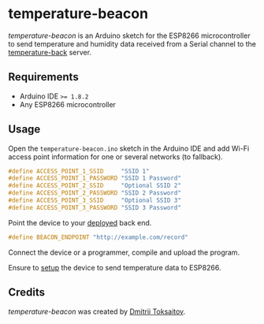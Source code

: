 temperature-beacon
==================

_temperature-beacon_ is an Arduino sketch for the ESP8266 microcontroller to
send temperature and humidity data received from a Serial channel to the
[temperature-back](https://github.com/toksaitov/temperature-back) server.

## Requirements

* Arduino IDE `>= 1.8.2`
* Any ESP8266 microcontroller

## Usage

Open the `temperature-beacon.ino` sketch in the Arduino IDE and add Wi-Fi
access point information for one or several networks (to fallback).

```C
#define ACCESS_POINT_1_SSID     "SSID 1"
#define ACCESS_POINT_1_PASSWORD "SSID 1 Password"
#define ACCESS_POINT_2_SSID     "Optional SSID 2"
#define ACCESS_POINT_2_PASSWORD "SSID 2 Password"
#define ACCESS_POINT_3_SSID     "Optional SSID 3"
#define ACCESS_POINT_3_PASSWORD "SSID 3 Password"
```

Point the device to your [deployed](https://github.com/toksaitov/temperature-back) back end.

```C
#define BEACON_ENDPOINT "http://example.com/record"
```

Connect the device or a programmer, compile and upload the program.

Ensure to [setup](https://github.com/toksaitov/temperature-sensor) the device to
send temperature data to ESP8266.

## Credits

*temperature-beacon* was created by [Dmitrii Toksaitov](https://github.com/toksaitov).

